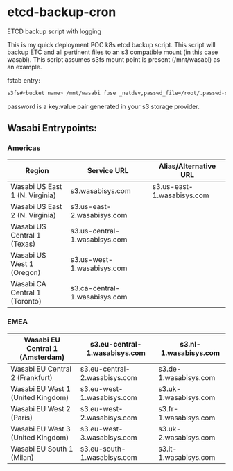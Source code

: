 # etcd-backup-cron
ETCD backup script with logging 

This is my quick deployment POC k8s etcd backup script. This script will backup ETC and all pertinent files to an s3 compatible mount (in this case wasabi). This script assumes s3fs mount point is present (/mnt/wasabi) as an example.

fstab entry:
```bash
s3fs#<bucket name> /mnt/wasabi fuse _netdev,passwd_file=/root/.passwd-s3fs,url=https://s3.us-west-1.wasabisys.com,use_path_request_style,nonempty,allow_other 0 0
```
password is a key:value pair generated in your s3 storage provider. 

## Wasabi Entrypoints:

### Americas

|**Region**|**Service URL**|**Alias/Alternative URL**|
|---|---|---|
|Wasabi US East 1 (N. Virginia)|s3.wasabisys.com|s3.us-east-1.wasabisys.com|
|Wasabi US East 2 (N. Virginia)|s3.us-east-2.wasabisys.com||
|Wasabi US Central 1 (Texas)|s3.us-central-1.wasabisys.com||
|Wasabi US West 1 (Oregon)|s3.us-west-1.wasabisys.com||
|Wasabi CA Central 1 (Toronto)|s3.ca-central-1.wasabisys.com||

### EMEA

| Wasabi EU Central 1 (Amsterdam)   | s3.eu-central-1.wasabisys.com | s3.nl-1.wasabisys.com |
| --------------------------------- | ----------------------------- | --------------------- |
| Wasabi EU Central 2 (Frankfurt)   | s3.eu-central-2.wasabisys.com | s3.de-1.wasabisys.com |
| Wasabi EU West 1 (United Kingdom) | s3.eu-west-1.wasabisys.com    | s3.uk-1.wasabisys.com |
| Wasabi EU West 2 (Paris)          | s3.eu-west-2.wasabisys.com    | s3.fr-1.wasabisys.com |
| Wasabi EU West 3 (United Kingdom) | s3.eu-west-3.wasabisys.com    | s3.uk-2.wasabisys.com |
| Wasabi EU South 1 (Milan)         | s3.eu-south-1.wasabisys.com   | s3.it-1.wasabisys.com |
